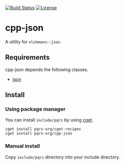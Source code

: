 [![Build Status](https://github.com/pqrs-org/cpp-json/workflows/CI/badge.svg)](https://github.com/pqrs-org/cpp-json/actions)
[![License](https://img.shields.io/badge/license-Boost%20Software%20License-blue.svg)](https://github.com/pqrs-org/cpp-json/blob/master/LICENSE.md)

# cpp-json

A utility for `nlohmann::json`.

## Requirements

cpp-json depends the following classes.

- [json](https://github.com/nlohmann/json)

## Install

### Using package manager

You can install `include/pqrs` by using [cget](https://github.com/pfultz2/cget).

```shell
cget install pqrs-org/cget-recipes
cget install pqrs-org/cpp-json
```

### Manual install

Copy `include/pqrs` directory into your include directory.
